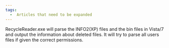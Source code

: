 ```yaml
---
tags:
  -  Articles that need to be expanded 
---
```

RecycleReader.exe will parse the INFO2(XP) files and the bin files in
Vista/7 and output the information about deleted files. It will try to
parse all users files if given the correct permissions.